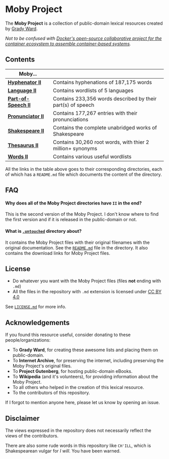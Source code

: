 # Moby Project
The **Moby Project** is a collection of public-domain lexical resources created by [Grady Ward](https://en.wikipedia.org/wiki/Grady_Ward).

*Not to be confused with [Docker's open-source collaborative project for the container ecosystem to assemble container-based systems](https://github.com/moby/moby).*

## Contents
| Moby... |  |
|--|--|
| [**Hyphenator II**](https://github.com/elitejake/Moby-Project/tree/main/Moby%20Hyphenator%20II) | Contains hyphenations of 187,175 words |
| [**Language II**](https://github.com/elitejake/Moby-Project/tree/main/Moby%20Language%20II) | Contains wordlists of 5 languages |
| [**Part-of-Speech II**](https://github.com/elitejake/Moby-Project/tree/main/Moby%20Part-of-Speech%20II) | Contains 233,356 words described by their part(s) of speech |
| [**Pronunciator II**](https://github.com/elitejake/Moby-Project/tree/main/Moby%20Pronunciator%20II) | Contains 177,267 entries with their pronunciations |
| [**Shakespeare II**](https://github.com/elitejake/Moby-Project/tree/main/Moby%20Shakespeare) | Contains the complete unabridged works of Shakespeare |
| [**Thesaurus II**](https://github.com/elitejake/Moby-Project/tree/main/Moby%20Thesaurus%20II) | Contains 30,260 root words, with thier 2 million+ synonyms |
| [**Words II**](https://github.com/elitejake/Moby-Project/tree/main/Moby%20Words%20II) | Contains various useful wordlists |

All the links in the table above goes to their corresponding directories, each of which has a `README.md` file which documents the content of the directory.

## FAQ
#### Why does all of the Moby Project directories have `II` in the end?
This is the second version of the Moby Project. I don't know where to find the first version and if it is released in the public-domain or not.

#### What is [`.untouched`](https://github.com/elitejake/Moby-Project/tree/main/.untouched) directory about?
It contains the Moby Project files with their original filenames with the original documentation.
See the [`README.md`](https://github.com/elitejake/Moby-Project/blob/main/.untouched/README.md) file in the directory. It also contains the download links for Moby Project files.

## License
- Do whatever you want with the Moby Project files (files **not** ending with `.md`)
- All the files in the repository with `.md` extension is licensed under [CC BY 4.0](http://creativecommons.org/licenses/by/4.0/)

See [`LICENSE.md`](https://github.com/elitejake/Moby-Project/blob/main/LICENSE.md) for more info.

## Acknowledgements
If you found this resource useful, consider donating to these people/organizations:
- To **Grady Ward**, for creating these awesome lists and placing them on public-domain.
- To **Internet Archive**, for preserving the internet, including preserving the  Moby Project's original files.
- To **Project Gutenberg**, for hosting public-domain eBooks.
- To **Wikipedia** (and it's volunteers), for providing information about the Moby Project.
- To all others who helped in the creation of this lexical resource.
- To the contributors of this repository.

If I forgot to mention anyone here, please let us know by opening an issue.

## Disclaimer
The views expressed in the repository does not necessarily reflect the views of the contributors.

There are also some rude words in this repository like `CH'ILL`, which is Shakespearean vulgar for *I will*.  You have been warned.

